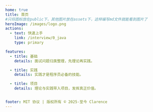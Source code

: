 ```yaml
---
home: true
title: 首页
#只将图标放在public下，其他图片放在assets下，这样编写md文件就能看到图片了
heroImage: /images/logo.png
actions:
  - text: 快速上手
    link: /interview/0_java
    type: primary

features:
  - title: 基础
    details: 面试问题归类整理，先理论再实践。

  - title: 实践
    details: 实践才是程序员必备的技能。

  - title: 项目
    details: 理论与实践带入项目，发挥真正价值。


footer: MIT 协议 | 版权所有 © 2025-至今 Clarence
---
```

